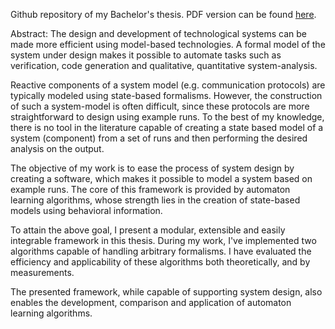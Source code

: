 Github repository of my Bachelor's thesis. PDF version can be found [here](src/bachelors_thesis.pdf).

Abstract:
The design and development of technological systems can be made more efficient using model-based technologies. A formal model of the system under design makes it possible to automate tasks such as verification, code generation and qualitative, quantitative system-analysis.

Reactive components of a system model (e.g. communication protocols) are typically modeled using state-based formalisms. However, the construction of such a system-model is often difficult, since these protocols are more straightforward to design using example runs. To the best of my knowledge, there is no tool in the literature capable of creating  a state based model of a system (component) from a set of runs and then performing the desired analysis on the output.

The objective of my work is to ease the process of system design by creating a software, which makes it possible to model a system based on example runs. The core of this framework is provided by automaton learning algorithms, whose strength lies in the creation of state-based models using behavioral information.

To attain the above goal, I present a modular, extensible and easily integrable framework in this thesis. During my work, I've implemented two algorithms capable of handling arbitrary formalisms. I have evaluated the efficiency and applicability of these algorithms both theoretically, and by measurements.

The presented framework, while capable of supporting system design, also enables the development, comparison and application of automaton learning algorithms.
